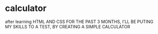 # calculator
after learning HTML AND CSS FOR THE PAST 3 MONTHS, I'LL BE PUTING MY SKILLS TO A TEST, BY CREATING A SIMPLE CALCULATOR
